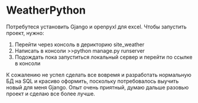 # WeatherPython
Потребутеся установить Gjango и openpyxl для excel. 
Чтобы запустить проект, нужно: 
1. Перейти через консоль в дерикторию site_weather
2. Написать в консоли >>python manage.py runserver
3. Подождать пока запуститься локальный сервер и перейти по ссылке в консоли 

К сожалению не успел сделать все вовремя и разработать нормальную БД на SQL и красиво оформить, поскольку потребовалось выучить новый для меня Gjango. 
Опыт очень приятный, думаю дальше разовью проект и сделаю все более лучше. 
